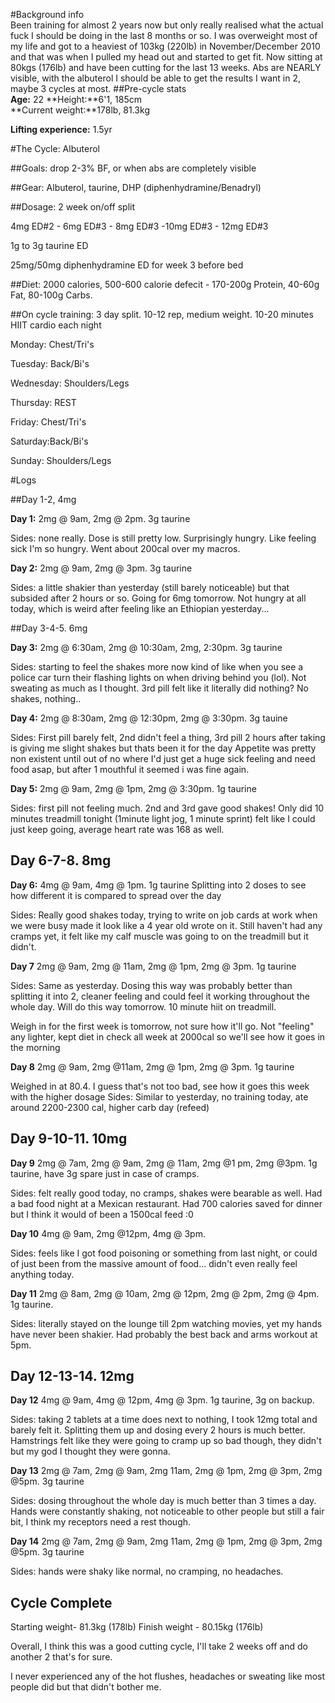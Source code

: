 #Background info  
Been training for almost 2 years now but only really realised what the actual fuck I should be doing in the last 8 months or so.
I was overweight most of my life and got to a heaviest of 103kg (220lb)  in November/December 2010 and that was when I pulled my head out and started to get fit. Now sitting at 80kgs (176lb) and have been cutting for the last 13 weeks. Abs are NEARLY visible, with the albuterol I should be able to get the results I want in 2, maybe 3 cycles at most.
##Pre-cycle stats  
**Age:** 22 
**Height:**6'1, 185cm   
**Current weight:**178lb, 81.3kg 

**Lifting experience:** 1.5yr  

#The Cycle:  Albuterol

##Goals: 
drop 2-3% BF, or when abs are completely visible

##Gear: 
Albuterol, taurine, DHP (diphenhydramine/Benadryl) 

##Dosage:
2 week on/off split

4mg ED#2 - 6mg ED#3 - 8mg ED#3 -10mg ED#3 - 12mg ED#3

1g to 3g taurine ED

25mg/50mg diphenhydramine ED for week 3 before bed

##Diet: 
2000 calories, 500-600 calorie defecit - 170-200g Protein, 40-60g Fat, 80-100g Carbs.

##On cycle training: 
3 day split. 10-12 rep, medium weight. 10-20 minutes HIIT cardio each night

Monday: Chest/Tri's

Tuesday: Back/Bi's

Wednesday: Shoulders/Legs

Thursday: REST

Friday: Chest/Tri's

Saturday:Back/Bi's

Sunday: Shoulders/Legs
  


#Logs  


##Day 1-2, 4mg

**Day 1:**
2mg @ 9am, 2mg @ 2pm. 3g taurine

Sides: none really. Dose is still pretty low.
Surprisingly hungry. Like feeling sick I'm so hungry. Went about 200cal over my macros.


**Day 2:** 
2mg @ 9am, 2mg @ 3pm. 3g taurine

Sides: a little shakier than yesterday (still barely noticeable) but that 
subsided after 2 hours or so. Going for 6mg tomorrow.
Not hungry at all today, which is weird after feeling like an Ethiopian yesterday...
 
##Day 3-4-5. 6mg

**Day 3:**
2mg @ 6:30am, 2mg @ 10:30am, 2mg, 2:30pm. 3g taurine

Sides: starting to feel the shakes more now kind of like when you see a police car turn their flashing lights on when driving behind you (lol). Not sweating as much as I thought.
3rd pill felt like it literally did nothing? No shakes, nothing..

**Day 4:**
2mg @ 8:30am, 2mg @ 12:30pm, 2mg @ 3:30pm. 3g tauine

Sides: First pill barely felt, 2nd didn't feel a thing, 3rd pill 2 hours after taking is giving me slight shakes but thats been it for the day
Appetite was pretty non existent until out of no where I'd just get a huge sick feeling and need food asap, but after 1 mouthful it seemed i was fine again.

**Day 5:**
2mg @ 9am, 2mg @ 1pm, 2mg @ 3:30pm. 1g taurine

Sides: first pill not feeling much. 2nd and 3rd gave good shakes! 
Only did 10 minutes treadmill tonight (1minute light jog, 1 minute sprint) felt like I could just keep going, average heart rate was 168 as well.

## Day 6-7-8. 8mg

**Day 6:**
4mg @ 9am, 4mg @ 1pm. 1g taurine
Splitting into 2 doses to see how different it is compared to spread over the day

Sides: Really good shakes today, trying to write on job cards at work when we were busy made it look like a 4 year old wrote on it. Still haven't had any cramps yet, it felt like my calf muscle was going to on the treadmill but it didn't.

**Day 7**
2mg @ 9am, 2mg @ 11am, 2mg @ 1pm, 2mg @ 3pm. 1g taurine

Sides: Same as yesterday. Dosing this way was probably better than splitting it into 2, cleaner feeling and could feel it working throughout the whole day. Will do this way tomorrow. 10 minute hiit on treadmill. 

Weigh in for the first week is tomorrow, not sure how it'll go. Not "feeling" any lighter, kept diet in check all week at 2000cal so we'll see how it goes in the morning

**Day 8**
2mg @ 9am, 2mg @11am, 2mg @ 1pm, 2mg @ 3pm. 1g taurine

Weighed in at 80.4. I guess that's not too bad, see how it goes this week with the higher dosage
Sides: Similar to yesterday, no training today, ate around 2200-2300 cal, higher carb day (refeed)

## Day 9-10-11. 10mg

**Day 9**
2mg @ 7am, 2mg @ 9am, 2mg @ 11am, 2mg @1 pm, 2mg @3pm. 1g taurine, have 3g spare just in case of cramps.

Sides: felt really good today, no cramps, shakes were bearable as well. Had a bad food night at a Mexican restaurant. Had 700 calories saved for dinner but I think it would of been a 1500cal feed :0

**Day 10**
4mg @ 9am, 2mg @12pm, 4mg @ 3pm.

Sides: feels like I got food poisoning or something from last night, or could of just been from the massive amount of food... didn't even really feel anything today.

**Day 11**
2mg @ 8am, 2mg @ 10am, 2mg @ 12pm, 2mg @ 2pm, 2mg @ 4pm. 1g taurine.

Sides: literally stayed on the lounge till 2pm watching movies, yet my hands have never been shakier. Had probably the best back and arms workout at 5pm.

## Day 12-13-14. 12mg

**Day 12**
4mg @ 9am, 4mg @ 12pm, 4mg @ 3pm. 1g taurine, 3g on backup.

Sides: taking 2 tablets at a time does next to nothing, I took 12mg total and barely felt it. Splitting them up and dosing every 2 hours is much better. Hamstrings felt like they were going to cramp up so bad though, they didn't but my god I thought they were gonna.

**Day 13**
2mg @ 7am, 2mg @ 9am, 2mg 11am, 2mg @ 1pm, 2mg @ 3pm, 2mg @5pm. 3g taurine

Sides: dosing throughout the whole day is much better than 3 times a day. Hands were constantly shaking, not noticeable to other people but still a fair bit, I think my receptors need a rest though. 

**Day 14**
2mg @ 7am, 2mg @ 9am, 2mg 11am, 2mg @ 1pm, 2mg @ 3pm, 2mg @5pm. 3g taurine

Sides: hands were shaky like normal, no cramping, no headaches.

## Cycle Complete

Starting weight- 81.3kg (178lb)
Finish weight - 80.15kg (176lb)

Overall, I think this was a good cutting cycle, I'll take 2 weeks off and do another 2 that's for sure.

I never experienced any of the hot flushes, headaches or sweating like most people did but that didn't bother me. 


